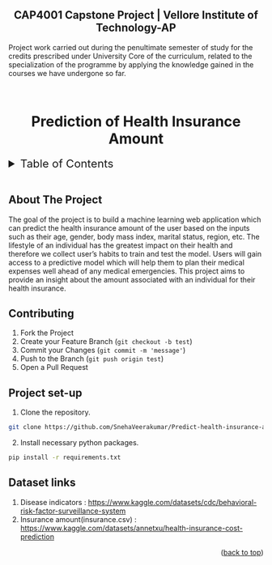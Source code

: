 <a name="readme-top"></a>
<br>
<h2 align="center"> CAP4001 Capstone Project | Vellore Institute of Technology-AP</h2>

<p> Project work carried out during the penultimate semester of study for the credits prescribed under University Core of the curriculum, related to the specialization of the programme by applying the knowledge gained in the courses we have undergone so far. </p>

<br>
<h1 align="center"> Prediction of Health Insurance Amount </h1> 

<!-- TABLE OF CONTENTS -->
<details>
  <summary style="font-size:22px;">Table of Contents</summary>
  <ol>
    <li>
      <a href="#about-the-project">About The Project</a>
      <!-- <ul>
        <li><a href="#built-with">Built With</a></li>
      </ul> -->
    </li>
    <li>
      <a href="#Contributing">Contributing</a>
    </li>
    <li>
      <a href="#links">Dataset links</a>
    </li>
  </ol>
</details>
<br>

## About The Project
<p>The goal of the project is to build a machine learning web application which can predict the health insurance amount of the user based on the inputs such as their age, gender, body mass index, marital status, region, etc. The lifestyle of an individual has the greatest impact on their health and therefore we collect user’s habits to train and test the model. Users will gain access to a predictive model which will help them to plan their medical expenses well ahead of any medical emergencies. This project aims to provide an insight about the amount associated with an individual for their health insurance. </p>


<!-- CONTRIBUTING -->
## Contributing

1. Fork the Project
2. Create your Feature Branch (`git checkout -b test`)
3. Commit your Changes (`git commit -m 'message'`)
4. Push to the Branch (`git push origin test`)
5. Open a Pull Request


<!-- Getting started -->
## Project set-up
1. Clone the repository.
  ```sh
  git clone https://github.com/SnehaVeerakumar/Predict-health-insurance-amount.git
   ```
2. Install necessary python packages.
  ```sh
  pip install -r requirements.txt
   ```

## Dataset links
1. Disease indicators : https://www.kaggle.com/datasets/cdc/behavioral-risk-factor-surveillance-system 
2. Insurance amount(insurance.csv) : https://www.kaggle.com/datasets/annetxu/health-insurance-cost-prediction

<p align="right">(<a href="#readme-top">back to top</a>)</p>
